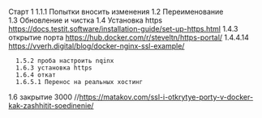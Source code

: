 Старт 1
      1.1.1 Попытки вносить изменения
      1.2 Переименование  
      1.3 Обновление и чистка
      1.4 Установка https https://docs.testit.software/installation-guide/set-up-https.html
        1.4.3 открытие порта https://hub.docker.com/r/steveltn/https-portal/
        1.4.4.14  https://vverh.digital/blog/docker-nginx-ssl-example/

      1.5.2 проба настроить nqinx
      1.6.3 установка https
      1.6.4 откат
      1.6.5.1 Перенос на реальных хостинг

1.6 закрытие 3000  //https://matakov.com/ssl-i-otkrytye-porty-v-docker-kak-zashhitit-soedinenie/




